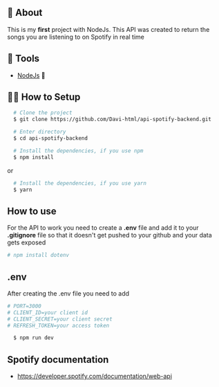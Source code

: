 ## 🧾 About

This is my **first** project with NodeJs. This API was created to return the songs you are listening to on Spotify in real time

## 🔧 Tools

- [NodeJs](https://nodejs.org) 💚

## 👨‍💻 How to Setup

```bash
  # Clone the project
  $ git clone https://github.com/Davi-html/api-spotify-backend.git
```
```bash
  # Enter directory
  $ cd api-spotify-backend
```

```bash
  # Install the dependencies, if you use npm
  $ npm install
```

or

```bash
  # Install the dependencies, if you use yarn
  $ yarn
```

## How to use

For the API to work you need to create a **.env** file and add it to your **.gitignore** file so that it doesn't get pushed to your github and your data gets exposed

```bash 
# npm install dotenv
```

## .env

After creating the .env file you need to add
```bash 
# PORT=3000
# CLIENT_ID=your client id
# CLIENT_SECRET=your client secret
# REFRESH_TOKEN=your access token
```

```bash
  $ npm run dev
```

## Spotify documentation

 - https://developer.spotify.com/documentation/web-api


